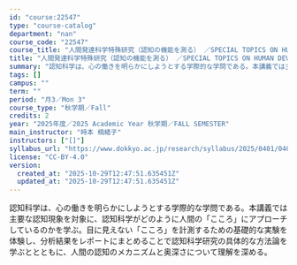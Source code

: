 ```yaml
---
id: "course:22547"
type: "course-catalog"
department: "nan"
course_code: "22547"
course_title: "人間発達科学特殊研究（認知の機能を測る） ／SPECIAL TOPICS ON HUMAN DEVELOPMENTAL SCIENCE: EXPERIMENTAL RESEARCH IN COGNITIVE SCIENCE"
title: "人間発達科学特殊研究（認知の機能を測る） ／SPECIAL TOPICS ON HUMAN DEVELOPMENTAL SCIENCE: EXPERIMENTAL RESEARCH IN COGNITIVE SCIENCE"
summary: "認知科学は、心の働きを明らかにしようとする学際的な学問である。本講義では主要な認知現象を対象に、認知科学がどのように人間の「こころ」にアプローチしているのかを学ぶ。目に見えない「こころ」を計測するための基礎的な実験を体験し、分析結果をレポー…"
tags: []
campus: ""
term: ""
period: "月3／Mon 3"
course_type: "秋学期／Fall"
credits: 2
year: "2025年度／2025 Academic Year 秋学期／FALL SEMESTER"
main_instructor: "時本 楠緒子"
instructors: ["[]"]
syllabus_url: "https://www.dokkyo.ac.jp/research/syllabus/2025/0401/0401_22547_ja_JP.html"
license: "CC-BY-4.0"
version:
  created_at: "2025-10-29T12:47:51.635451Z"
  updated_at: "2025-10-29T12:47:51.635451Z"
---
```

認知科学は、心の働きを明らかにしようとする学際的な学問である。本講義では主要な認知現象を対象に、認知科学がどのように人間の「こころ」にアプローチしているのかを学ぶ。目に見えない「こころ」を計測するための基礎的な実験を体験し、分析結果をレポートにまとめることで認知科学研究の具体的な方法論を学ぶととともに、人間の認知のメカニズムと奥深さについて理解を深める。
